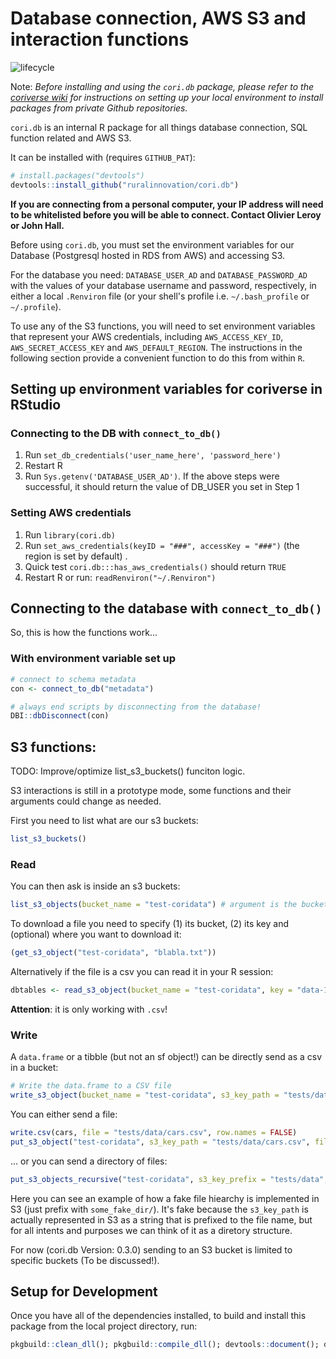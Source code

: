 # Database connection, AWS S3 and interaction functions

![lifecycle](https://img.shields.io/badge/lifecycle-stable-green.svg)

Note: _Before installing and using the `cori.db` package, please refer to the [coriverse wiki](https://github.com/ruralinnovation/wiki) for instructions on setting up your local environment to install packages from private Github repositories._

`cori.db` is an internal R package for all things database connection, SQL function related and AWS S3.

It can be installed with (requires `GITHUB_PAT`):

``` r
# install.packages("devtools")
devtools::install_github("ruralinnovation/cori.db")
```

__If you are connecting from a personal computer, your IP address will need to be whitelisted before you will be able to connect. Contact Olivier Leroy or John Hall.__

Before using `cori.db`, you must set the environment variables for our Database (Postgresql hosted in RDS from AWS) and accessing S3.

For the database you need: `DATABASE_USER_AD` and `DATABASE_PASSWORD_AD` with the values of your database username and password, respectively, in either a local `.Renviron` file (or your shell's profile i.e. `~/.bash_profile` or `~/.profile`).

To use any of the S3 functions, you will need to set environment variables that represent your AWS credentials, including `AWS_ACCESS_KEY_ID`, `AWS_SECRET_ACCESS_KEY` and `AWS_DEFAULT_REGION`. The instructions in the following section provide a convenient function to do this from within `R`.

## Setting up environment variables for coriverse in RStudio 

### Connecting to the DB with `connect_to_db()`

1. Run `set_db_credentials('user_name_here', 'password_here')` 
2. Restart R
3. Run `Sys.getenv('DATABASE_USER_AD')`. If the above steps were successful, it should return the value of DB_USER you set in Step 1

### Setting AWS credentials

1. Run `library(cori.db)` 
2. Run  `set_aws_credentials(keyID = "###", accessKey = "###")` (the region is  set by default) . 
3. Quick test `cori.db:::has_aws_credentials()` should return `TRUE`
4. Restart R or run: `readRenviron("~/.Renviron")`

## Connecting to the database with `connect_to_db()`

So, this is how the functions work...

### With environment variable set up

```r
# connect to schema metadata
con <- connect_to_db("metadata")

# always end scripts by disconnecting from the database!
DBI::dbDisconnect(con)
```

## S3 functions:

TODO: Improve/optimize list_s3_buckets() funciton logic.

S3 interactions is still in a prototype mode, some functions and their arguments could change as needed.

First you need to list what are our s3 buckets:

```r
list_s3_buckets()
```

### Read

You can then ask is inside an s3 buckets:

```r
list_s3_objects(bucket_name = "test-coridata") # argument is the bucket  name
```

To download a file you need to specify (1) its bucket, (2) its key and (optional) where you want to download it:

```r
(get_s3_object("test-coridata", "blabla.txt"))
```

Alternatively if the file is a csv you can read it in your R session:

```r
dbtables <- read_s3_object(bucket_name = "test-coridata", key = "data-1715776270877.csv")
```

**Attention**: it is only working with `.csv`! 


### Write


A `data.frame` or a tibble (but not an sf object!) can be directly send as a csv in a bucket:

```r
# Write the data.frame to a CSV file
write_s3_object(bucket_name = "test-coridata", s3_key_path = "tests/data/cars.csv", data_frame = cars)
```

You can either send a file:

```r
write.csv(cars, file = "tests/data/cars.csv", row.names = FALSE)
put_s3_object("test-coridata", s3_key_path = "tests/data/cars.csv", file_path = "tests/data/cars.csv")
```

... or you can send a directory of files:

```r
put_s3_objects_recursive("test-coridata", s3_key_prefix = "tests/data", dir_path ="tests/data")
```


Here you can see an example of how a fake file hiearchy is implemented in S3 (just prefix with `some_fake_dir/`). It's fake because the `s3_key_path` is actually represented in S3 as a string that is prefixed to the file name, but for all intents and purposes we can think of it as a diretory structure.

For now (cori.db Version: 0.3.0) sending to an S3 bucket is limited to specific buckets (To be discussed!).


## Setup for Development

Once you have all of the dependencies installed, to build and install this package from the local project directory, run:
```r
pkgbuild::clean_dll(); pkgbuild::compile_dll(); devtools::document(); devtools::check(); devtools::install();
```
